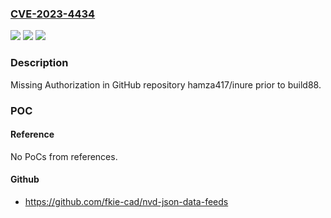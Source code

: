 ### [CVE-2023-4434](https://cve.mitre.org/cgi-bin/cvename.cgi?name=CVE-2023-4434)
![](https://img.shields.io/static/v1?label=Product&message=hamza417%2Finure&color=blue)
![](https://img.shields.io/static/v1?label=Version&message=unspecified%3C%20build88%20&color=brighgreen)
![](https://img.shields.io/static/v1?label=Vulnerability&message=CWE-862%20Missing%20Authorization&color=brighgreen)

### Description

Missing Authorization in GitHub repository hamza417/inure prior to build88.

### POC

#### Reference
No PoCs from references.

#### Github
- https://github.com/fkie-cad/nvd-json-data-feeds

